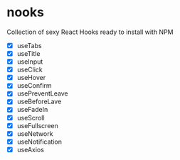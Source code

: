 # nooks

Collection of sexy React Hooks ready to install with NPM

- [x]  useTabs
- [x]  useTitle
- [x]  useInput
- [x]  useClick
- [x]  useHover
- [x]  useConfirm
- [x]  usePreventLeave
- [x]  useBeforeLave
- [x]  useFadeIn
- [x]  useScroll
- [x]  useFullscreen
- [x]  useNetwork
- [x]  useNotification
- [x]  useAxios
